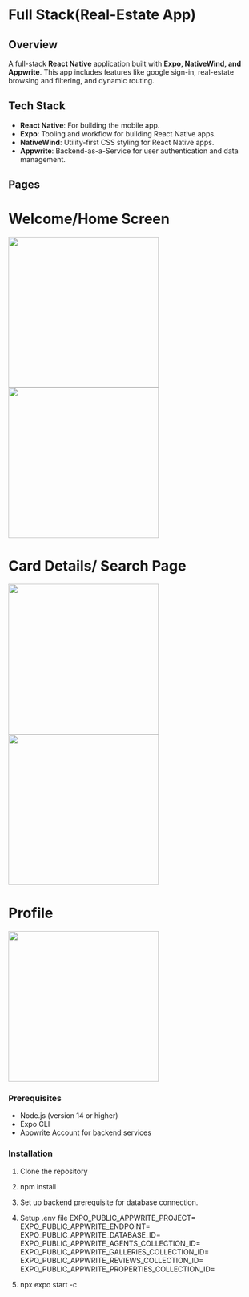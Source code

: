 # Full Stack(Real-Estate App)

## Overview

A full-stack **React Native** application built with **Expo, NativeWind, and Appwrite**. This app includes features like google sign-in, real-estate browsing and filtering, and dynamic routing.

## Tech Stack

- **React Native**: For building the mobile app.
- **Expo**: Tooling and workflow for building React Native apps.
- **NativeWind**: Utility-first CSS styling for React Native apps.
- **Appwrite**: Backend-as-a-Service for user authentication and data management.

## Pages
# Welcome/Home Screen
<img src=https://github.com/user-attachments/assets/2a9376b3-2e5d-4785-9f60-504a18cece4a width="300"/>
<img src=https://github.com/user-attachments/assets/d89cdf26-d247-428e-b394-058a759fde69 width="300"/>


# Card Details/ Search Page
<img src=https://github.com/user-attachments/assets/998b8f29-8403-4639-ae9a-6c097c393226 width="300"/>
<img src=https://github.com/user-attachments/assets/6ea6ab82-e59c-441d-97a6-bd55f9578265 width='300'/>

# Profile
<img src=https://github.com/user-attachments/assets/5cb40885-e4ac-4540-9c3f-3ffdcd7ab080 width='300'/>




### Prerequisites

- Node.js (version 14 or higher)
- Expo CLI
- Appwrite Account for backend services

### Installation

1. Clone the repository
2. npm install
3. Set up backend prerequisite for database connection.
4. Setup .env file
EXPO_PUBLIC_APPWRITE_PROJECT=
EXPO_PUBLIC_APPWRITE_ENDPOINT=
EXPO_PUBLIC_APPWRITE_DATABASE_ID=
EXPO_PUBLIC_APPWRITE_AGENTS_COLLECTION_ID=
EXPO_PUBLIC_APPWRITE_GALLERIES_COLLECTION_ID=
EXPO_PUBLIC_APPWRITE_REVIEWS_COLLECTION_ID=
EXPO_PUBLIC_APPWRITE_PROPERTIES_COLLECTION_ID=

6. npx expo start -c
